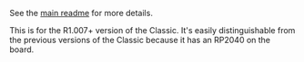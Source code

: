 See the [main readme](../readme.md) for more details.

This is for the R1.007+ version of the Classic. It's easily distinguishable from the previous versions of the Classic because it has an RP2040 on the board.
